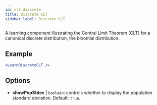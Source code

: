 ```yaml
---
id: clt-discrete
title: Discrete CLT
sidebar_label: Discrete CLT
---
```


A learning component illustrating the Central Limit Theorem (CLT) for a canonical discrete distribution, the binomial distribution.

## Example

```jsx live
<LearnDiscreteCLT />
```

## Options

* __showPopStdev__ | `boolean`: controls whether to display the population standard deviation. Default: `true`.
